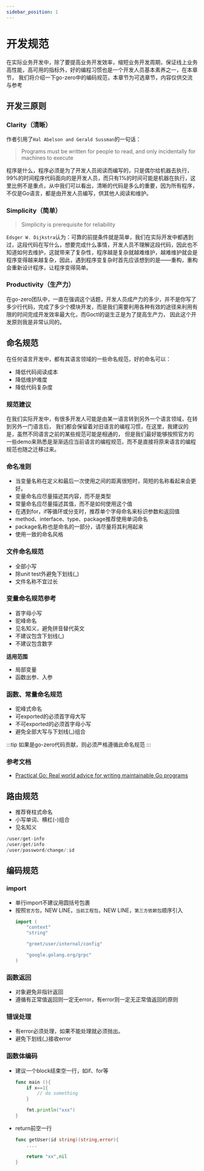 ```yaml
---
sidebar_position: 1
---
```


# 开发规范

在实际业务开发中，除了要提高业务开发效率，缩短业务开发周期，保证线上业务高性能，高可用的指标外，好的编程习惯也是一个开发人员基本素养之一，在本章节， 我们将介绍一下go-zero中的编码规范，本章节为可选章节，内容仅供交流与参考

## 开发三原则

### Clarity（清晰）
作者引用了`Hal Abelson and Gerald Sussman`的一句话：
> Programs must be written for people to read, and only incidentally for machines to execute

程序是什么，程序必须是为了开发人员阅读而编写的，只是偶尔给机器去执行，99%的时间程序代码面向的是开发人员，而只有1%的时间可能是机器在执行，这里比例不是重点，从中我们可以看出，清晰的代码是多么的重要，因为所有程序，不仅是Go语言，都是由开发人员编写，供其他人阅读和维护。


### Simplicity（简单）
> Simplicity is prerequisite for reliability

`Edsger W. Dijkstra`认为：可靠的前提条件就是简单，我们在实际开发中都遇到过，这段代码在写什么，想要完成什么事情，开发人员不理解这段代码，因此也不知道如何去维护，这就带来了复杂性，程序越是复杂就越难维护，越难维护就会是程序变得越来越复杂，因此，遇到程序变复杂时首先应该想到的是——重构，重构会重新设计程序，让程序变得简单。

### Productivity（生产力）
在go-zero团队中，一直在强调这个话题，开发人员成产力的多少，并不是你写了多少行代码，完成了多少个模块开发，而是我们需要利用各种有效的途径来利用有限的时间完成开发效率最大化，而Goctl的诞生正是为了提高生产力，
因此这个开发原则我是非常认同的。

## 命名规范

在任何语言开发中，都有其语言领域的一些命名规范，好的命名可以：
* 降低代码阅读成本
* 降低维护难度
* 降低代码复杂度

### 规范建议
在我们实际开发中，有很多开发人可能是由某一语言转到另外一个语言领域，在转到另外一门语言后，
我们都会保留着对旧语言的编程习惯，在这里，我建议的是，虽然不同语言之前的某些规范可能是相通的，
但是我们最好能够按照官方的一些demo来熟悉是渐渐适应当前语言的编程规范，而不是直接将原来语言的编程规范也随之迁移过来。

### 命名准则
* 当变量名称在定义和最后一次使用之间的距离很短时，简短的名称看起来会更好。
* 变量命名应尽量描述其内容，而不是类型
* 常量命名应尽量描述其值，而不是如何使用这个值
* 在遇到for，if等循环或分支时，推荐单个字母命名来标识参数和返回值
* method、interface、type、package推荐使用单词命名
* package名称也是命名的一部分，请尽量将其利用起来
* 使用一致的命名风格

### 文件命名规范
* 全部小写
* 除unit test外避免下划线(_)
* 文件名称不宜过长

### 变量命名规范参考
* 首字母小写
* 驼峰命名
* 见名知义，避免拼音替代英文
* 不建议包含下划线(_)
* 不建议包含数字

**适用范围**
* 局部变量
* 函数出参、入参

### 函数、常量命名规范
* 驼峰式命名
* 可exported的必须首字母大写
* 不可exported的必须首字母小写
* 避免全部大写与下划线(_)组合


:::tip
如果是go-zero代码贡献，则必须严格遵循此命名规范
:::

### 参考文档
* [Practical Go: Real world advice for writing maintainable Go programs](https://dave.cheney.net/practical-go/presentations/gophercon-singapore-2019.html#_simplicity)

## 路由规范
* 推荐脊柱式命名
* 小写单词、横杠(-)组合
* 见名知义

```go
/user/get-info
/user/get/info
/user/password/change/:id
```

## 编码规范

### import
* 单行import不建议用圆括号包裹
* 按照`官方包`，NEW LINE，`当前工程包`，NEW LINE，`第三方依赖包`顺序引入
    ```go
    import (
        "context"
        "string"

        "greet/user/internal/config"

        "google.golang.org/grpc"
    )
    ```

### 函数返回
* 对象避免非指针返回
* 遵循有正常值返回则一定无error，有error则一定无正常值返回的原则

### 错误处理
* 有error必须处理，如果不能处理就必须抛出。
* 避免下划线(_)接收error

### 函数体编码
* 建议一个block结束空一行，如if、for等
    ```go
    func main (){
        if x==1{
            // do something
        }

        fmt.println("xxx")
    }
    ```
* return前空一行
    ```go
    func getUser(id string)(string,error){
        ....

        return "xx",nil
    }
    ```